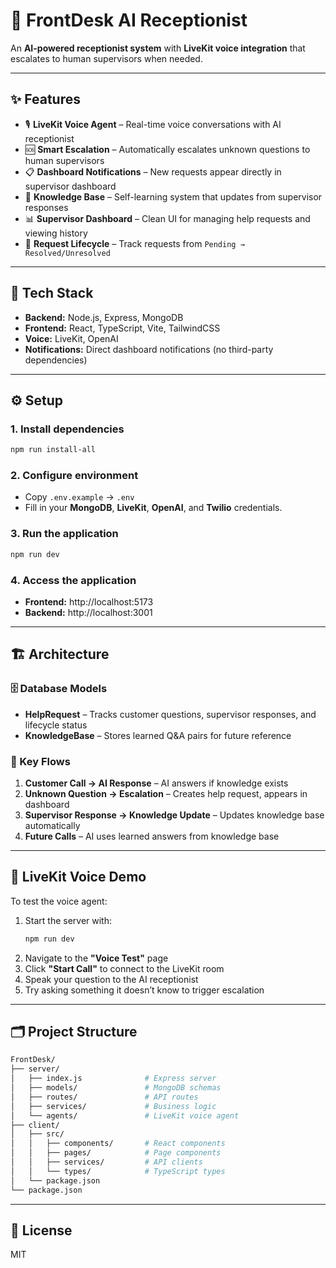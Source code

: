 # 🏢 FrontDesk AI Receptionist

An **AI-powered receptionist system** with **LiveKit voice integration** that escalates to human supervisors when needed.

---

## ✨ Features

- 🎙️ **LiveKit Voice Agent** – Real-time voice conversations with AI receptionist  
- 🆘 **Smart Escalation** – Automatically escalates unknown questions to human supervisors  
- 📋 **Dashboard Notifications** – New requests appear directly in supervisor dashboard  
- 🧠 **Knowledge Base** – Self-learning system that updates from supervisor responses  
- 📊 **Supervisor Dashboard** – Clean UI for managing help requests and viewing history  
- 🔄 **Request Lifecycle** – Track requests from `Pending → Resolved/Unresolved`

---

## 🧰 Tech Stack

- **Backend:** Node.js, Express, MongoDB  
- **Frontend:** React, TypeScript, Vite, TailwindCSS  
- **Voice:** LiveKit, OpenAI  
- **Notifications:** Direct dashboard notifications (no third-party dependencies)

---

## ⚙️ Setup

### 1. Install dependencies
```bash
npm run install-all
```

### 2. Configure environment
- Copy `.env.example` → `.env`  
- Fill in your **MongoDB**, **LiveKit**, **OpenAI**, and **Twilio** credentials.

### 3. Run the application
```bash
npm run dev
```

### 4. Access the application
- **Frontend:** http://localhost:5173  
- **Backend:** http://localhost:3001

---

## 🏗️ Architecture

### 🗄️ Database Models
- **HelpRequest** – Tracks customer questions, supervisor responses, and lifecycle status  
- **KnowledgeBase** – Stores learned Q&A pairs for future reference

### 🔁 Key Flows
1. **Customer Call → AI Response** – AI answers if knowledge exists  
2. **Unknown Question → Escalation** – Creates help request, appears in dashboard  
3. **Supervisor Response → Knowledge Update** – Updates knowledge base automatically  
4. **Future Calls** – AI uses learned answers from knowledge base

---

## 🧪 LiveKit Voice Demo

To test the voice agent:

1. Start the server with:
   ```bash
   npm run dev
   ```
2. Navigate to the **"Voice Test"** page  
3. Click **"Start Call"** to connect to the LiveKit room  
4. Speak your question to the AI receptionist  
5. Try asking something it doesn’t know to trigger escalation

---

## 🗂️ Project Structure

```bash
FrontDesk/
├── server/
│   ├── index.js              # Express server
│   ├── models/               # MongoDB schemas
│   ├── routes/               # API routes
│   ├── services/             # Business logic
│   └── agents/               # LiveKit voice agent
├── client/
│   ├── src/
│   │   ├── components/       # React components
│   │   ├── pages/            # Page components
│   │   ├── services/         # API clients
│   │   └── types/            # TypeScript types
│   └── package.json
└── package.json
```

---

## 📜 License

MIT
